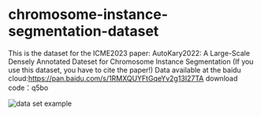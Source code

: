# chromosome-instance-segmentation-dataset
This is the dataset for the ICME2023 paper: AutoKary2022: A Large-Scale Densely Annotated Dateset for Chromosome Instance Segmentation (If you use this dataset, you have to cite the paper!)
Data available at the baidu cloud:https://pan.baidu.com/s/1RMXQUYFtGqeYv2g13I27TA 
download code：q5bo 



![data set example](chromosome-instance-segmentation-dataset/fig1.PNG)


